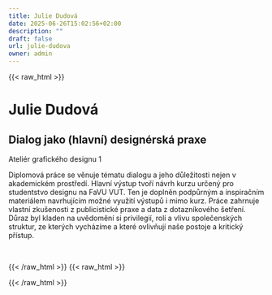 ```yaml
---
title: Julie Dudová
date: 2025-06-26T15:02:56+02:00
description: ""
draft: false
url: julie-dudova
owner: admin
---
```

{{< raw_html >}}
<h1>Julie Dudov&aacute;</h1>
<h2>Dialog jako (hlavn&iacute;) design&eacute;rsk&aacute; praxe&nbsp;</h2>
<p>Ateli&eacute;r grafick&eacute;ho designu 1&nbsp;</p>
<p>Diplomov&aacute; pr&aacute;ce se věnuje t&eacute;matu dialogu a jeho důležitosti nejen v akademick&eacute;m prostřed&iacute;. Hlavn&iacute; v&yacute;stup tvoř&iacute; n&aacute;vrh kurzu určen&yacute; pro studentstvo designu na FaVU VUT. Ten je doplněn podpůrn&yacute;m a inspiračn&iacute;m materi&aacute;lem navrhuj&iacute;c&iacute;m možn&eacute; využit&iacute; v&yacute;stupů i mimo kurz. Pr&aacute;ce zahrnuje vlastn&iacute; zku&scaron;enosti z publicistick&eacute; praxe a data z dotazn&iacute;kov&eacute;ho &scaron;etřen&iacute;. Důraz byl kladen na uvědoměn&iacute; si privilegi&iacute;, rol&iacute; a vlivu společensk&yacute;ch struktur, ze kter&yacute;ch vych&aacute;z&iacute;me a kter&eacute; ovlivňuj&iacute; na&scaron;e postoje a kritick&yacute; př&iacute;stup.</p>
<p>&nbsp;</p>
{{< /raw_html >}}
<!-- SECTION BREAK -->
{{< raw_html >}}

{{< /raw_html >}}
